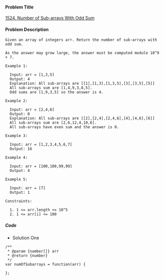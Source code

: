 #### Problem Title
[1524. Number of Sub-arrays With Odd Sum](https://leetcode.com/problems/number-of-sub-arrays-with-odd-sum/)
#### Problem Description
```
Given an array of integers arr. Return the number of sub-arrays with odd sum.

As the answer may grow large, the answer must be computed modulo 10^9 + 7.

Example 1:

  Input: arr = [1,3,5]
  Output: 4
  Explanation: All sub-arrays are [[1],[1,3],[1,3,5],[3],[3,5],[5]]
  All sub-arrays sum are [1,4,9,3,8,5].
  Odd sums are [1,9,3,5] so the answer is 4.

Example 2:

  Input: arr = [2,4,6]
  Output: 0
  Explanation: All sub-arrays are [[2],[2,4],[2,4,6],[4],[4,6],[6]]
  All sub-arrays sum are [2,6,12,4,10,6].
  All sub-arrays have even sum and the answer is 0.

Example 3:

  Input: arr = [1,2,3,4,5,6,7]
  Output: 16

Example 4:

  Input: arr = [100,100,99,99]
  Output: 4

Example 5:

  Input: arr = [7]
  Output: 1

Constraints:

  1. 1 <= arr.length <= 10^5
  2. 1 <= arr[i] <= 100
```

##### Code

- Solution One
```
/**
 * @param {number[]} arr
 * @return {number}
 */
var numOfSubarrays = function(arr) {
    
};
```
